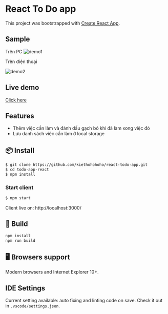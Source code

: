 # React To Do app

This project was bootstrapped with [Create React App](https://github.com/facebook/create-react-app).

## Sample

Trên PC
![demo1](https://user-images.githubusercontent.com/72819240/128527444-b3ee9c89-85e8-4109-9b2a-6b79fc8fcb23.png)

Trên điện thoại

![demo2](https://user-images.githubusercontent.com/72819240/128527519-ebd16add-6edc-48fe-b554-b34fec94ac89.png)

## Live demo

[Click here](https://kiethohohoho.github.io/react-todo-app/)

## Features

- Thêm việc cần làm và đánh dấu gạch bỏ khi đã làm xong việc đó
- Lưu danh sách việc cần làm ở local storage

## 📦 Install

```bash
$ git clone https://github.com/kiethohohoho/react-todo-app.git
$ cd todo-app-react
$ npm install
```

### Start client

```bash
$ npm start
```

Client live on: http://localhost:3000/

## 🔨 Build

```bash
npm install
npm run build
```

## 🖥 Browsers support

Modern browsers and Internet Explorer 10+.

## IDE Settings

Current setting available: auto fixing and linting code on save.
Check it out in `.vscode/settings.json`.
